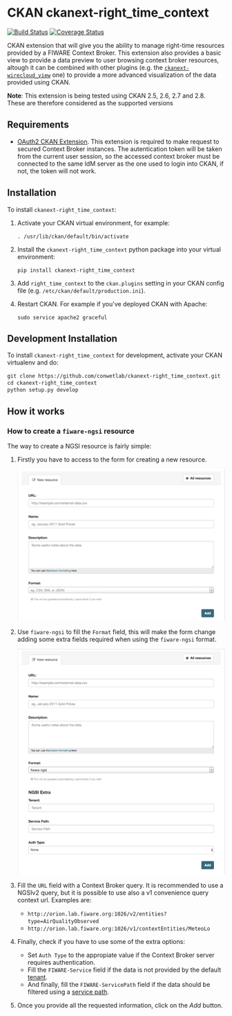 CKAN ckanext-right_time_context
===============================

[![Build Status](https://travis-ci.org/conwetlab/ckanext-right_time_context.svg?branch=master)](https://travis-ci.org/conwetlab/ckanext-right_time_context)
[![Coverage Status](https://coveralls.io/repos/github/conwetlab/ckanext-right_time_context/badge.svg?branch=master)](https://coveralls.io/github/conwetlab/ckanext-right_time_context?branch=master)

CKAN extension that will give you the ability to manage right-time resources provided by a FIWARE Context Broker. This extension also provides a basic view to provide a data preview to user browsing context broker resources, altough it can be combined with other plugins (e.g. the [`ckanext-wirecloud_view`](https://github.com/conwetlab/ckanext-wirecloud_view.git) one) to provide a more advanced visualization of the data provided using CKAN.

**Note**: This extension is being tested using CKAN 2.5, 2.6, 2.7 and 2.8. These are
therefore considered as the supported versions


## Requirements

* [OAuth2 CKAN Extension](https://github.com/conwetlab/ckanext-oauth2/). This extension is required to make request to secured Context Broker instances. The autentication token will be taken from the current user session, so the accessed context broker must be connected to the same IdM server as the one used to login into CKAN, if not, the token will not work.


## Installation

To install `ckanext-right_time_context`:

1. Activate your CKAN virtual environment, for example:

    ```
    . /usr/lib/ckan/default/bin/activate
    ```

2. Install the `ckanext-right_time_context` python package into your virtual environment:

    ```
    pip install ckanext-right_time_context
    ```

3. Add `right_time_context` to the `ckan.plugins` setting in your CKAN
   config file (e.g. `/etc/ckan/default/production.ini`).

4. Restart CKAN. For example if you've deployed CKAN with Apache:

    ```
    sudo service apache2 graceful
    ```


## Development Installation

To install `ckanext-right_time_context` for development, activate your CKAN virtualenv and
do:

```
git clone https://github.com/conwetlab/ckanext-right_time_context.git
cd ckanext-right_time_context
python setup.py develop
```


## How it works


### How to create a `fiware-ngsi` resource

The way to create a NGSI resource is fairly simple:

1. Firstly you have to access to the form for creating a new resource.

   ![Create resource form](images/create_resource_form.png)

3. Use `fiware-ngsi` to fill the `Format` field, this will make the form change
   adding some extra fields required when using the `fiware-ngsi` format.

   ![Create resource after switching to the fiware-ngsi format](images/create_resource_form_fiwarengsi.png)

2. Fill the `URL` field with a Context Broker query. It is recommended to use a
   NGSIv2 query, but it is possible to use also a v1 convenience query context
   url. Examples are:

    - `http://orion.lab.fiware.org:1026/v2/entities?type=AirQualityObserved`
    - `http://orion.lab.fiware.org:1026/v1/contextEntities/MeteoLo`

3. Finally, check if you have to use some of the extra options:
    - Set `Auth Type` to the appropiate value if the Context Broker server
        requires authentication.
    - Fill the `FIWARE-Service` field if the data is not provided by the default
        [tenant](http://fiware-orion.readthedocs.io/en/master/user/multitenancy/).
    - And finally, fill the `FIWARE-ServicePath` field if the data should be
        filtered using a [service path](http://fiware-orion.readthedocs.io/en/master/user/service_path/).

4. Once you provide all the requested information, click on the *Add* button.
